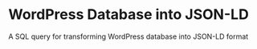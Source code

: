 # WordPress Database into JSON-LD 
A SQL query for transforming WordPress database into JSON-LD format
